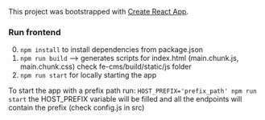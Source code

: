 This project was bootstrapped with [Create React App](https://github.com/facebook/create-react-app).

### Run frontend

0. ```npm install``` to install dependencies from package.json
1. ```npm run build``` --> generates scripts for index.html (main.chunk.js, main.chunk.css)
   check fe-cms/build/static/js folder
2. ```npm run start``` for locally starting the app

To start the app with a prefix path run:
`HOST_PREFIX='prefix_path' npm run start`
the HOST_PREFIX variable will be filled and all the endpoints will contain the prefix (check config.js in src)
